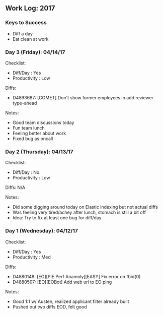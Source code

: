 ## Work Log: 2017

### Keys to Success
* Diff a day
* Eat clean at work

### Day 3 (Friday): 04/14/17
Checklist:
* Diff/Day      : Yes
* Productivity  : Low

Diffs:
* D4893687: [COMET] Don't show former employees in add reviewer type-ahead

Notes:
* Good team discussions today
* Fun team lunch
* Feeling better about work
* Fixed bug as oncall

### Day 2 (Thursday): 04/13/17
Checklist:
* Diff/Day      : No
* Productivity  : Low

Diffs: N/A

Notes:
* Did some digging around today on Elastic indexing but not actual diffs
* Was feeling very tired/achey after lunch, stomach is still a bit off
* Idea: Try to fix at least one bug for diff/day

### Day 1 (Wednesday): 04/12/17
Checklist:
* Diff/Day      : Yes
* Productivity  : Med

Diffs:
* D4880148: [EO][PIE Perf Anamoly][EASY] Fix error on fbid(0)
* D4880507: [EO][EOBot] Add web url to EO ping

Notes:
* Good 1:1 w/ Austen, realized applicant filter already built
* Pushed out two diffs EOD, felt good

